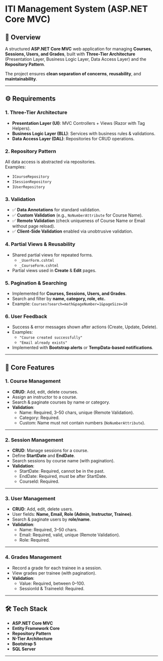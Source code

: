 # ITI Management System (ASP.NET Core MVC)

## 📌 Overview
A structured **ASP.NET Core MVC** web application for managing **Courses, Sessions, Users, and Grades**, built with **Three-Tier Architecture** (Presentation Layer, Business Logic Layer, Data Access Layer) and the **Repository Pattern**.  

The project ensures **clean separation of concerns**, **reusability**, and **maintainability**.

---

## ⚙️ Requirements

### 1. Three-Tier Architecture
- **Presentation Layer (UI)**: MVC Controllers + Views (Razor with Tag Helpers).  
- **Business Logic Layer (BLL)**: Services with business rules & validations.  
- **Data Access Layer (DAL)**: Repositories for CRUD operations.  

### 2. Repository Pattern
All data access is abstracted via repositories.  
Examples:  
- `ICourseRepository`  
- `ISessionRepository`  
- `IUserRepository`

### 3. Validation
- ✅ **Data Annotations** for standard validation.  
- ✅ **Custom Validation** (e.g., `NoNumberAttribute` for Course Name).  
- ✅ **Remote Validation** (check uniqueness of Course Name or Email without page reload).  
- ✅ **Client-Side Validation** enabled via unobtrusive validation.  

### 4. Partial Views & Reusability
- Shared partial views for repeated forms.  
  - `_UserForm.cshtml`  
  - `_CourseForm.cshtml`  
- Partial views used in **Create** & **Edit** pages.  

### 5. Pagination & Searching
- Implemented for **Courses, Sessions, Users, and Grades**.  
- Search and filter by **name, category, role, etc.**  
- Example: `Courses?search=math&pageNumber=1&pageSize=10`  

### 6. User Feedback
- Success & error messages shown after actions (Create, Update, Delete).  
- Examples:  
  - `"Course created successfully"`  
  - `"Email already exists"`  
- Implemented with **Bootstrap alerts** or **TempData-based notifications**.  

---

## 🚀 Core Features

### 1. Course Management
- **CRUD**: Add, edit, delete courses.  
- Assign an instructor to a course.  
- Search & paginate courses by name or category.  
- **Validation**:  
  - Name: Required, 3–50 chars, unique (Remote Validation).  
  - Category: Required.  
  - Custom: Name must not contain numbers (`NoNumberAttribute`).  

---

### 2. Session Management
- **CRUD**: Manage sessions for a course.  
- Define **StartDate** and **EndDate**.  
- Search sessions by course name (with pagination).  
- **Validation**:  
  - StartDate: Required, cannot be in the past.  
  - EndDate: Required, must be after StartDate.  
  - CourseId: Required.  

---

### 3. User Management
- **CRUD**: Add, edit, delete users.  
- User fields: **Name, Email, Role (Admin, Instructor, Trainee)**.  
- Search & paginate users by **role/name**.  
- **Validation**:  
  - Name: Required, 3–50 chars.  
  - Email: Required, valid, unique (Remote Validation).  
  - Role: Required.  

---

### 4. Grades Management
- Record a grade for each trainee in a session.  
- View grades per trainee (with pagination).  
- **Validation**:  
  - Value: Required, between 0–100.  
  - SessionId & TraineeId: Required.  

---

## 🛠️ Tech Stack
- **ASP.NET Core MVC**  
- **Entity Framework Core**  
- **Repository Pattern**
- **N-Tier Architecture**
- **Bootstrap 5**  
- **SQL Server**  

--- 
